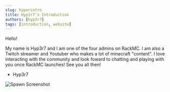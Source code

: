 ```yaml
---
slug: hyperintro
title: Hyp3r7's Introduction
authors: [hyp3r7]
tags: [introduction, website]
---
```


Hello!

My name is Hyp3r7 and I am one of the four admins on RackMC. I am also a Twitch streamer and Youtuber who makes a lot of minecraft "content". I love interacting with the community and look foward to chatting and playing with you once RackMC launches! See you all then!

- Hyp3r7

![Spawn Screenshot](./2021-12-05_00.36.51.png)